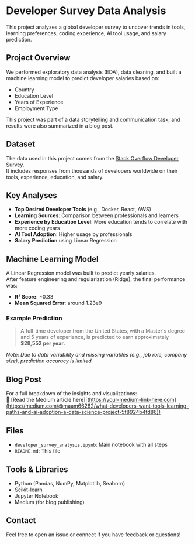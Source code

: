 # Developer Survey Data Analysis

This project analyzes a global developer survey to uncover trends in tools, learning preferences, coding experience, AI tool usage, and salary prediction.

##  Project Overview

We performed exploratory data analysis (EDA), data cleaning, and built a machine learning model to predict developer salaries based on:

- Country
- Education Level
- Years of Experience
- Employment Type

This project was part of a data storytelling and communication task, and results were also summarized in a blog post.

## Dataset

The data used in this project comes from the [Stack Overflow Developer Survey]([https://insights.stackoverflow.com/survey](https://survey.stackoverflow.co/2024/)).  
It includes responses from thousands of developers worldwide on their tools, experience, education, and salary.

##  Key Analyses

- **Top Desired Developer Tools** (e.g., Docker, React, AWS)
- **Learning Sources**: Comparison between professionals and learners
- **Experience by Education Level**: More education tends to correlate with more coding years
- **AI Tool Adoption**: Higher usage by professionals
- **Salary Prediction** using Linear Regression

##  Machine Learning Model

A Linear Regression model was built to predict yearly salaries.  
After feature engineering and regularization (Ridge), the final performance was:

- **R² Score**: ~0.33  
- **Mean Squared Error**: around 1.23e9

### Example Prediction

> A full-time developer from the United States, with a Master's degree and 5 years of experience, is predicted to earn approximately **$28,552 per year**.

*Note: Due to data variability and missing variables (e.g., job role, company size), prediction accuracy is limited.*

## Blog Post

For a full breakdown of the insights and visualizations:  
🔗 [Read the Medium article here][([https://your-medium-link-here.com](https://medium.com/@maam66282/what-developers-want-tools-learning-paths-and-ai-adoption-a-data-science-project-5f8924b4fd86))  ](https://medium.com/@maam66282/what-developers-want-tools-learning-paths-and-ai-adoption-a-data-science-project-5f8924b4fd86)

##  Files

- `developer_survey_analysis.ipynb`: Main notebook with all steps
- `README.md`: This file

##  Tools & Libraries

- Python (Pandas, NumPy, Matplotlib, Seaborn)
- Scikit-learn
- Jupyter Notebook
- Medium (for blog publishing)

##  Contact

Feel free to open an issue or connect if you have feedback or questions!

